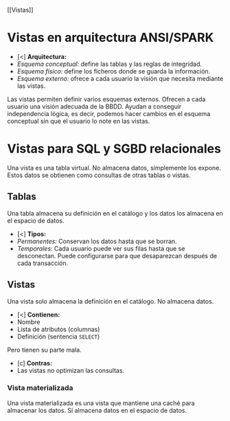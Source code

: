 [[Vistas]]

# Vistas en arquitectura ANSI/SPARK
+ [<] **Arquitectura:**
+ *Esquema conceptual:* define las tablas y las reglas de integridad. 
+ *Esquema físico:* define los ficheros donde se guarda la información.
+ *Esquema externo:* ofrece a cada usuario la visión que necesita mediante las vistas.

Las vistas permiten definir varios esquemas externos. Ofrecen a cada usuario una visión adecuada de la BBDD. Ayudan a conseguir independencia lógica, es decir, podemos hacer cambios en el esquema conceptual sin que el usuario lo note en las vistas.

# Vistas para SQL y SGBD relacionales
Una vista es una tabla virtual. No almacena datos, simplemente los expone. Estos datos se obtienen como consultas de otras tablas o vistas.

## Tablas
Una tabla almacena su definición en el catálogo y los datos los almacena en el espacio de datos.
+ [<] **Tipos:**
+ *Permanentes:* Conservan los datos hasta que se borran.
+ *Temporales:* Cada usuario puede ver sus filas hasta que se desconectan. Puede configurarse para que desaparezcan después de cada transacción.

## Vistas
Una vista solo almacena la definición en el catálogo. No almacena datos.
+ [<] **Contienen:**
+ Nombre
+ Lista de atributos (columnas)
+ Definición (sentencia `SELECT`)

Pero tienen su parte mala.
+ [c] **Contras:**
+ Las vistas no optimizan las consultas. 

### Vista materializada
Una vista materializada es una vista que mantiene una caché para almacenar los datos. Sí almacena datos en el espacio de datos.
